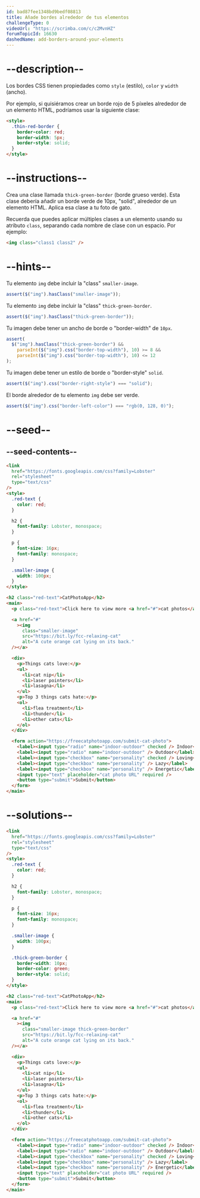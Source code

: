```yaml
---
id: bad87fee1348bd9bedf08813
title: Añade bordes alrededor de tus elementos
challengeType: 0
videoUrl: "https://scrimba.com/c/c2MvnHZ"
forumTopicId: 16630
dashedName: add-borders-around-your-elements
---
```


# --description--

Los bordes CSS tienen propiedades como `style` (estilo), `color` y `width` (ancho).

Por ejemplo, si quisiéramos crear un borde rojo de 5 píxeles alrededor de un elemento HTML, podríamos usar la siguiente clase:

```html
<style>
  .thin-red-border {
    border-color: red;
    border-width: 5px;
    border-style: solid;
  }
</style>
```

# --instructions--

Crea una clase llamada `thick-green-border` (borde grueso verde). Esta clase debería añadir un borde verde de 10px, "solid", alrededor de un elemento HTML. Aplica esa clase a tu foto de gato.

Recuerda que puedes aplicar múltiples clases a un elemento usando su atributo `class`, separando cada nombre de clase con un espacio. Por ejemplo:

```html
<img class="class1 class2" />
```

# --hints--

Tu elemento `img` debe incluir la "class" `smaller-image`.

```js
assert($("img").hasClass("smaller-image"));
```

Tu elemento `img` debe incluir la "class" `thick-green-border`.

```js
assert($("img").hasClass("thick-green-border"));
```

Tu imagen debe tener un ancho de borde o "border-width" de `10px`.

```js
assert(
  $("img").hasClass("thick-green-border") &&
    parseInt($("img").css("border-top-width"), 10) >= 8 &&
    parseInt($("img").css("border-top-width"), 10) <= 12
);
```

Tu imagen debe tener un estilo de borde o "border-style" `solid`.

```js
assert($("img").css("border-right-style") === "solid");
```

El borde alrededor de tu elemento `img` debe ser verde.

```js
assert($("img").css("border-left-color") === "rgb(0, 128, 0)");
```

# --seed--

## --seed-contents--

```html
<link
  href="https://fonts.googleapis.com/css?family=Lobster"
  rel="stylesheet"
  type="text/css"
/>
<style>
  .red-text {
    color: red;
  }

  h2 {
    font-family: Lobster, monospace;
  }

  p {
    font-size: 16px;
    font-family: monospace;
  }

  .smaller-image {
    width: 100px;
  }
</style>

<h2 class="red-text">CatPhotoApp</h2>
<main>
  <p class="red-text">Click here to view more <a href="#">cat photos</a>.</p>

  <a href="#"
    ><img
      class="smaller-image"
      src="https://bit.ly/fcc-relaxing-cat"
      alt="A cute orange cat lying on its back."
  /></a>

  <div>
    <p>Things cats love:</p>
    <ul>
      <li>cat nip</li>
      <li>laser pointers</li>
      <li>lasagna</li>
    </ul>
    <p>Top 3 things cats hate:</p>
    <ol>
      <li>flea treatment</li>
      <li>thunder</li>
      <li>other cats</li>
    </ol>
  </div>

  <form action="https://freecatphotoapp.com/submit-cat-photo">
    <label><input type="radio" name="indoor-outdoor" checked /> Indoor</label>
    <label><input type="radio" name="indoor-outdoor" /> Outdoor</label><br />
    <label><input type="checkbox" name="personality" checked /> Loving</label>
    <label><input type="checkbox" name="personality" /> Lazy</label>
    <label><input type="checkbox" name="personality" /> Energetic</label><br />
    <input type="text" placeholder="cat photo URL" required />
    <button type="submit">Submit</button>
  </form>
</main>
```

# --solutions--

```html
<link
  href="https://fonts.googleapis.com/css?family=Lobster"
  rel="stylesheet"
  type="text/css"
/>
<style>
  .red-text {
    color: red;
  }

  h2 {
    font-family: Lobster, monospace;
  }

  p {
    font-size: 16px;
    font-family: monospace;
  }

  .smaller-image {
    width: 100px;
  }

  .thick-green-border {
    border-width: 10px;
    border-color: green;
    border-style: solid;
  }
</style>

<h2 class="red-text">CatPhotoApp</h2>
<main>
  <p class="red-text">Click here to view more <a href="#">cat photos</a>.</p>

  <a href="#"
    ><img
      class="smaller-image thick-green-border"
      src="https://bit.ly/fcc-relaxing-cat"
      alt="A cute orange cat lying on its back."
  /></a>

  <div>
    <p>Things cats love:</p>
    <ul>
      <li>cat nip</li>
      <li>laser pointers</li>
      <li>lasagna</li>
    </ul>
    <p>Top 3 things cats hate:</p>
    <ol>
      <li>flea treatment</li>
      <li>thunder</li>
      <li>other cats</li>
    </ol>
  </div>

  <form action="https://freecatphotoapp.com/submit-cat-photo">
    <label><input type="radio" name="indoor-outdoor" checked /> Indoor</label>
    <label><input type="radio" name="indoor-outdoor" /> Outdoor</label><br />
    <label><input type="checkbox" name="personality" checked /> Loving</label>
    <label><input type="checkbox" name="personality" /> Lazy</label>
    <label><input type="checkbox" name="personality" /> Energetic</label><br />
    <input type="text" placeholder="cat photo URL" required />
    <button type="submit">Submit</button>
  </form>
</main>
```
